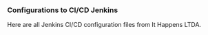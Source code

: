 ### Configurations to CI/CD Jenkins

Here are all Jenkins CI/CD configuration files from It Happens LTDA.